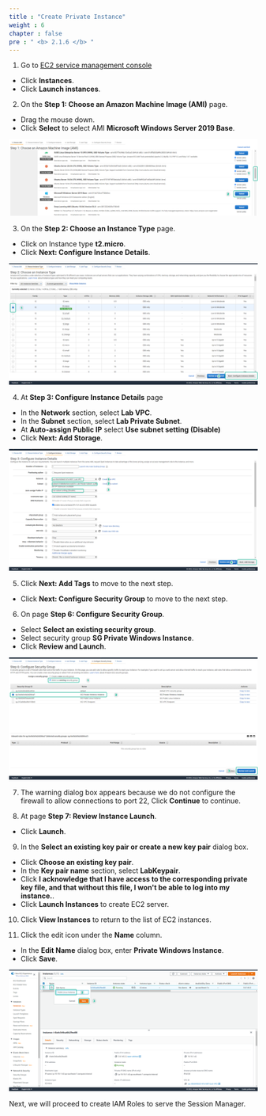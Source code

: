 ```yaml
---
title : "Create Private Instance"
weight : 6
chapter : false
pre : " <b> 2.1.6 </b> "
---
```


1. Go to [EC2 service management console](https://console.aws.amazon.com/ec2/v2/home)
  + Click **Instances**.
  + Click **Launch instances**.
  
2. On the **Step 1: Choose an Amazon Machine Image (AMI)** page.
  + Drag the mouse down.
  + Click **Select** to select AMI **Microsoft Windows Server 2019 Base**.
  
![EC2](/images/2.prerequisite/034-createec2.png)

3. On the **Step 2: Choose an Instance Type** page.
 + Click on Instance type **t2.micro**.
 + Click **Next: Configure Instance Details**.
 
![EC2](/images/2.prerequisite/029-createec2.png)

4. At **Step 3: Configure Instance Details** page
  + In the **Network** section, select **Lab VPC**.
  + In the **Subnet** section, select **Lab Private Subnet**.
  + At **Auto-assign Public IP** select **Use subnet setting (Disable)**
  + Click **Next: Add Storage**.

![EC2](/images/2.prerequisite/035-createec2.png)

5. Click **Next: Add Tags** to move to the next step.
  + Click **Next: Configure Security Group** to move to the next step.


6. On page **Step 6: Configure Security Group**.
  + Select **Select an existing security group**.
  + Select security group **SG Private Windows Instance**.
  + Click **Review and Launch**.

![EC2](/images/2.prerequisite/036-createec2.png)

7. The warning dialog box appears because we do not configure the firewall to allow connections to port 22, Click **Continue** to continue.

8. At page **Step 7: Review Instance Launch**.
  + Click **Launch**.

9. In the **Select an existing key pair or create a new key pair** dialog box.
  + Click **Choose an existing key pair**.
  + In the **Key pair name** section, select **LabKeypair**.
  + Click **I acknowledge that I have access to the corresponding private key file, and that without this file, I won't be able to log into my instance.**.
  + Click **Launch Instances** to create EC2 server.

10. Click **View Instances** to return to the list of EC2 instances.

11. Click the edit icon under the **Name** column.
  + In the **Edit Name** dialog box, enter **Private Windows Instance**.
  + Click **Save**.

![EC2](/images/2.prerequisite/033-createec2.png)

Next, we will proceed to create IAM Roles to serve the Session Manager.
